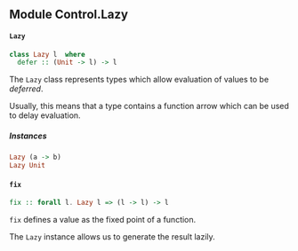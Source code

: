 ## Module Control.Lazy

#### `Lazy`

``` purescript
class Lazy l  where
  defer :: (Unit -> l) -> l
```

The `Lazy` class represents types which allow evaluation of values
to be _deferred_.

Usually, this means that a type contains a function arrow which can
be used to delay evaluation.

##### Instances
``` purescript
Lazy (a -> b)
Lazy Unit
```

#### `fix`

``` purescript
fix :: forall l. Lazy l => (l -> l) -> l
```

`fix` defines a value as the fixed point of a function.

The `Lazy` instance allows us to generate the result lazily.


